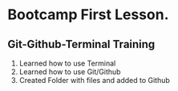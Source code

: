 # Bootcamp First Lesson.

## Git-Github-Terminal Training

1. Learned how to use Terminal
2. Learned how to use Git/Github
3. Created Folder with files and added to Github
